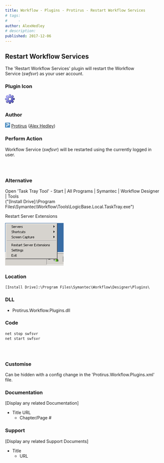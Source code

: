 ```yaml
---
title: Workflow - Plugins - Protirus - Restart Workflow Services
# tags:
#     - 
author: AlexHedley
# description: 
published: 2017-12-06
---
```


## Restart Workflow Services
  
The 'Restart Workflow Services' plugin will restart the Workflow Service (*swfsvr*) as your user account.

### Plugin Icon
  
![Services](images\Services.png)

### Author
  
![Protirus 0](images\Protirus_0.png) [Protirus](https://www.protirus.com) ([Alex Hedley](https://www.symantec.com/connect/user/alexhedley))

### Perform Action
  
Workflow Service (*swfsvr*) will be restarted using the currently logged in user.
  
###  
  
### Alternative
  
Open 'Task Tray Tool' - Start | All Programs | Symantec | Workflow Designer | Tools  
("[Install Drive]:\Program Files\Symantec\Workflow\Tools\LogicBase.Local.TaskTray.exe")
  
Restart Server Extensions
  
![TaskTrayTool-RestartServerExtensions](images\TaskTrayTool-RestartServerExtensions.png)

### Location

    [Install Drive]:\Program Files\Symantec\Workflow\Designer\Plugins\

### DLL
  
- Protirus.Workflow.Plugins.dll

### Code

    net stop swfsvr
    net start swfsvr

###  
  
### Customise
  
Can be hidden with a config change in the 'Protirus.Workflow.Plugins.xml' file.

### Documentation
  
[Display any related Documentation]

- Title URL
    - Chapter/Page #

### Support
  
[Display any related Support Documents]

- Title
    - URL
